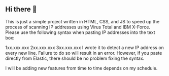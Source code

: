 ## Hi there 👋
This is just a simple project written in HTML, CSS, and JS to speed up the process of scanning IP addresses using Virus Total and IBM X-Force. Please use the following syntax when pasting IP addresses into the text box:

1xx.xxx.xxx
2xx.xxx.xxx
3xx.xxx.xxx
I wrote it to detect a new IP address on every new line. Failure to do so will result in an error. However, if you paste directly from Elastic, there should be no problem fixing the syntax.

I will be adding new features from time to time depends on my schedule.
<!--
**SecGab/SecGab** is a ✨ _special_ ✨ repository because its `README.md` (this file) appears on your GitHub profile.

Here are some ideas to get you started:

- 🔭 I’m currently working on ...
- 🌱 I’m currently learning ...
- 👯 I’m looking to collaborate on ...
- 🤔 I’m looking for help with ...
- 💬 Ask me about ...
- 📫 How to reach me: ...
- 😄 Pronouns: ...
- ⚡ Fun fact: ...
-->

